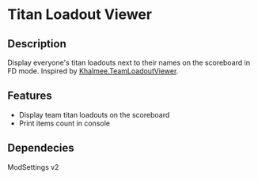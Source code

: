 # Titan Loadout Viewer

## Description

Display everyone's titan loadouts next to their names on the scoreboard in FD mode. Inspired by [Khalmee.TeamLoadoutViewer](https://northstar.thunderstore.io/package/Khalmee/Team_Loadout_Viewer/).

## Features

- Display team titan loadouts on the scoreboard
- Print items count in console

## Dependecies

ModSettings v2